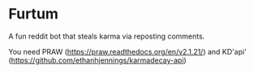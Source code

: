 # Furtum
A fun reddit bot that steals karma via reposting comments.

You need PRAW (https://praw.readthedocs.org/en/v2.1.21/) and KD'api' (https://github.com/ethanhjennings/karmadecay-api)
